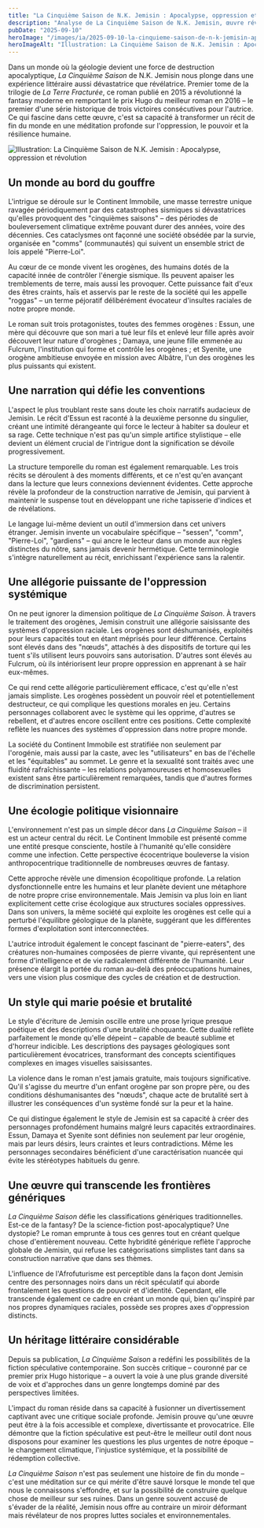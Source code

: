 ```yaml
---
title: "La Cinquième Saison de N.K. Jemisin : Apocalypse, oppression et révolution"
description: "Analyse de La Cinquième Saison de N.K. Jemisin, œuvre révolutionnaire mêlant catastrophe géologique, oppression systémique et narration novatrice."
pubDate: "2025-09-10"
heroImage: "/images/ia/2025-09-10-la-cinquieme-saison-de-n-k-jemisin-apocalypse-oppression-et-296968-hero/2025-09-10-la-cinquieme-saison-de-n-k-jemisin-apocalypse-oppression-et-296968-hero.png"
heroImageAlt: "Illustration: La Cinquième Saison de N.K. Jemisin : Apocalypse, oppression et révolution"
---
```


Dans un monde où la géologie devient une force de destruction apocalyptique, *La Cinquième Saison* de N.K. Jemisin nous plonge dans une expérience littéraire aussi dévastatrice que révélatrice. Premier tome de la trilogie de *La Terre Fracturée*, ce roman publié en 2015 a révolutionné la fantasy moderne en remportant le prix Hugo du meilleur roman en 2016 – le premier d'une série historique de trois victoires consécutives pour l'autrice. Ce qui fascine dans cette œuvre, c'est sa capacité à transformer un récit de fin du monde en une méditation profonde sur l'oppression, le pouvoir et la résilience humaine.


<picture><source srcset="/images/ia/2025-09-10-la-cinquieme-saison-de-n-k-jemisin-apocalypse-oppression-et-296968-inline/2025-09-10-la-cinquieme-saison-de-n-k-jemisin-apocalypse-oppression-et-296968-inline.avif" type="image/avif" /><source srcset="/images/ia/2025-09-10-la-cinquieme-saison-de-n-k-jemisin-apocalypse-oppression-et-296968-inline/2025-09-10-la-cinquieme-saison-de-n-k-jemisin-apocalypse-oppression-et-296968-inline.webp" type="image/webp" /><img src="/images/ia/2025-09-10-la-cinquieme-saison-de-n-k-jemisin-apocalypse-oppression-et-296968-inline/2025-09-10-la-cinquieme-saison-de-n-k-jemisin-apocalypse-oppression-et-296968-inline.png" alt="Illustration: La Cinquième Saison de N.K. Jemisin : Apocalypse, oppression et révolution" loading="lazy" decoding="async" /></picture>


## Un monde au bord du gouffre

L'intrigue se déroule sur le Continent Immobile, une masse terrestre unique ravagée périodiquement par des catastrophes sismiques si dévastatrices qu'elles provoquent des "cinquièmes saisons" – des périodes de bouleversement climatique extrême pouvant durer des années, voire des décennies. Ces cataclysmes ont façonné une société obsédée par la survie, organisée en "comms" (communautés) qui suivent un ensemble strict de lois appelé "Pierre-Loi".

Au cœur de ce monde vivent les orogènes, des humains dotés de la capacité innée de contrôler l'énergie sismique. Ils peuvent apaiser les tremblements de terre, mais aussi les provoquer. Cette puissance fait d'eux des êtres craints, haïs et asservis par le reste de la société qui les appelle "roggas" – un terme péjoratif délibérément évocateur d'insultes raciales de notre propre monde.

Le roman suit trois protagonistes, toutes des femmes orogènes : Essun, une mère qui découvre que son mari a tué leur fils et enlevé leur fille après avoir découvert leur nature d'orogènes ; Damaya, une jeune fille emmenée au Fulcrum, l'institution qui forme et contrôle les orogènes ; et Syenite, une orogène ambitieuse envoyée en mission avec Albâtre, l'un des orogènes les plus puissants qui existent.

## Une narration qui défie les conventions

L'aspect le plus troublant reste sans doute les choix narratifs audacieux de Jemisin. Le récit d'Essun est raconté à la deuxième personne du singulier, créant une intimité dérangeante qui force le lecteur à habiter sa douleur et sa rage. Cette technique n'est pas qu'un simple artifice stylistique – elle devient un élément crucial de l'intrigue dont la signification se dévoile progressivement.

La structure temporelle du roman est également remarquable. Les trois récits se déroulent à des moments différents, et ce n'est qu'en avançant dans la lecture que leurs connexions deviennent évidentes. Cette approche révèle la profondeur de la construction narrative de Jemisin, qui parvient à maintenir le suspense tout en développant une riche tapisserie d'indices et de révélations.

Le langage lui-même devient un outil d'immersion dans cet univers étranger. Jemisin invente un vocabulaire spécifique – "sessen", "comm", "Pierre-Loi", "gardiens" – qui ancre le lecteur dans un monde aux règles distinctes du nôtre, sans jamais devenir hermétique. Cette terminologie s'intègre naturellement au récit, enrichissant l'expérience sans la ralentir.

## Une allégorie puissante de l'oppression systémique

On ne peut ignorer la dimension politique de *La Cinquième Saison*. À travers le traitement des orogènes, Jemisin construit une allégorie saisissante des systèmes d'oppression raciale. Les orogènes sont déshumanisés, exploités pour leurs capacités tout en étant méprisés pour leur différence. Certains sont élevés dans des "nœuds", attachés à des dispositifs de torture qui les tuent s'ils utilisent leurs pouvoirs sans autorisation. D'autres sont élevés au Fulcrum, où ils intériorisent leur propre oppression en apprenant à se haïr eux-mêmes.

Ce qui rend cette allégorie particulièrement efficace, c'est qu'elle n'est jamais simpliste. Les orogènes possèdent un pouvoir réel et potentiellement destructeur, ce qui complique les questions morales en jeu. Certains personnages collaborent avec le système qui les opprime, d'autres se rebellent, et d'autres encore oscillent entre ces positions. Cette complexité reflète les nuances des systèmes d'oppression dans notre propre monde.

La société du Continent Immobile est stratifiée non seulement par l'orogénie, mais aussi par la caste, avec les "utilisateurs" en bas de l'échelle et les "équitables" au sommet. Le genre et la sexualité sont traités avec une fluidité rafraîchissante – les relations polyamoureuses et homosexuelles existent sans être particulièrement remarquées, tandis que d'autres formes de discrimination persistent.

## Une écologie politique visionnaire

L'environnement n'est pas un simple décor dans *La Cinquième Saison* – il est un acteur central du récit. Le Continent Immobile est présenté comme une entité presque consciente, hostile à l'humanité qu'elle considère comme une infection. Cette perspective écocentrique bouleverse la vision anthropocentrique traditionnelle de nombreuses œuvres de fantasy.

Cette approche révèle une dimension écopolitique profonde. La relation dysfonctionnelle entre les humains et leur planète devient une métaphore de notre propre crise environnementale. Mais Jemisin va plus loin en liant explicitement cette crise écologique aux structures sociales oppressives. Dans son univers, la même société qui exploite les orogènes est celle qui a perturbé l'équilibre géologique de la planète, suggérant que les différentes formes d'exploitation sont interconnectées.

L'autrice introduit également le concept fascinant de "pierre-eaters", des créatures non-humaines composées de pierre vivante, qui représentent une forme d'intelligence et de vie radicalement différente de l'humanité. Leur présence élargit la portée du roman au-delà des préoccupations humaines, vers une vision plus cosmique des cycles de création et de destruction.

## Un style qui marie poésie et brutalité

Le style d'écriture de Jemisin oscille entre une prose lyrique presque poétique et des descriptions d'une brutalité choquante. Cette dualité reflète parfaitement le monde qu'elle dépeint – capable de beauté sublime et d'horreur indicible. Les descriptions des paysages géologiques sont particulièrement évocatrices, transformant des concepts scientifiques complexes en images visuelles saisissantes.

La violence dans le roman n'est jamais gratuite, mais toujours significative. Qu'il s'agisse du meurtre d'un enfant orogène par son propre père, ou des conditions déshumanisantes des "nœuds", chaque acte de brutalité sert à illustrer les conséquences d'un système fondé sur la peur et la haine.

Ce qui distingue également le style de Jemisin est sa capacité à créer des personnages profondément humains malgré leurs capacités extraordinaires. Essun, Damaya et Syenite sont définies non seulement par leur orogénie, mais par leurs désirs, leurs craintes et leurs contradictions. Même les personnages secondaires bénéficient d'une caractérisation nuancée qui évite les stéréotypes habituels du genre.

## Une œuvre qui transcende les frontières génériques

*La Cinquième Saison* défie les classifications génériques traditionnelles. Est-ce de la fantasy? De la science-fiction post-apocalyptique? Une dystopie? Le roman emprunte à tous ces genres tout en créant quelque chose d'entièrement nouveau. Cette hybridité générique reflète l'approche globale de Jemisin, qui refuse les catégorisations simplistes tant dans sa construction narrative que dans ses thèmes.

L'influence de l'Afrofuturisme est perceptible dans la façon dont Jemisin centre des personnages noirs dans un récit spéculatif qui aborde frontalement les questions de pouvoir et d'identité. Cependant, elle transcende également ce cadre en créant un monde qui, bien qu'inspiré par nos propres dynamiques raciales, possède ses propres axes d'oppression distincts.

## Un héritage littéraire considérable

Depuis sa publication, *La Cinquième Saison* a redéfini les possibilités de la fiction spéculative contemporaine. Son succès critique – couronné par ce premier prix Hugo historique – a ouvert la voie à une plus grande diversité de voix et d'approches dans un genre longtemps dominé par des perspectives limitées.

L'impact du roman réside dans sa capacité à fusionner un divertissement captivant avec une critique sociale profonde. Jemisin prouve qu'une œuvre peut être à la fois accessible et complexe, divertissante et provocatrice. Elle démontre que la fiction spéculative est peut-être le meilleur outil dont nous disposons pour examiner les questions les plus urgentes de notre époque – le changement climatique, l'injustice systémique, et la possibilité de rédemption collective.

*La Cinquième Saison* n'est pas seulement une histoire de fin du monde – c'est une méditation sur ce qui mérite d'être sauvé lorsque le monde tel que nous le connaissons s'effondre, et sur la possibilité de construire quelque chose de meilleur sur ses ruines. Dans un genre souvent accusé de s'évader de la réalité, Jemisin nous offre au contraire un miroir déformant mais révélateur de nos propres luttes sociales et environnementales.